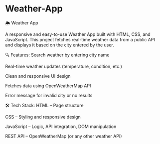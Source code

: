 # Weather-App
🌦️ Weather App

A responsive and easy-to-use Weather App built with HTML, CSS, and JavaScript. This project fetches real-time weather data from a public API and displays it based on the city entered by the user.

🔍 Features:
Search weather by entering city name

Real-time weather updates (temperature, condition, etc.)

Clean and responsive UI design

Fetches data using OpenWeatherMap API

Error message for invalid city or no results

🛠️ Tech Stack:
HTML – Page structure

CSS – Styling and responsive design

JavaScript – Logic, API integration, DOM manipulation

REST API – OpenWeatherMap (or any other weather API)
